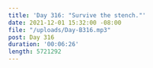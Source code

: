 ```yaml
---
title: 'Day 316: "Survive the stench."'
date: 2021-12-01 15:32:00 -08:00
file: "/uploads/Day-B316.mp3"
post: Day 316
duration: '00:06:26'
length: 5721292
---
```


